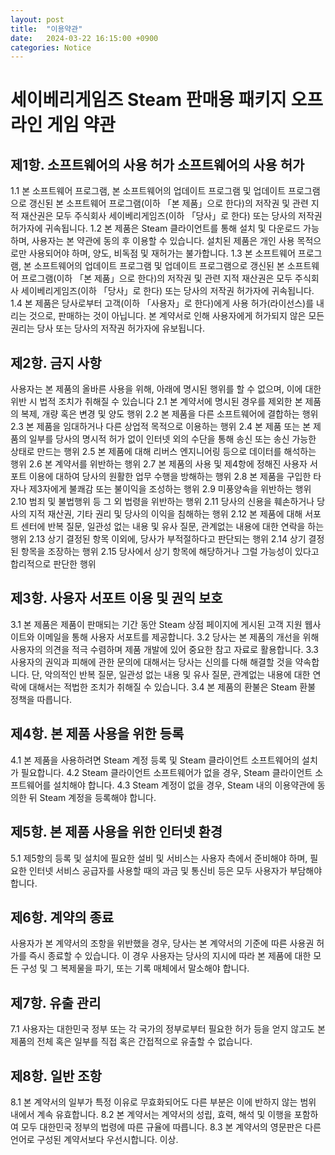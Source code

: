 ```yaml
---
layout: post
title:  "이용약관"
date:   2024-03-22 16:15:00 +0900
categories: Notice
---
```


# 세이베리게임즈 Steam 판매용 패키지 오프라인 게임 약관

## 제1항. 소프트웨어의 사용 허가 소프트웨어의 사용 허가
1.1 본 소프트웨어 프로그램, 본 소프트웨어의 업데이트 프로그램 및 업데이트 프로그램으로 갱신된 본 소프트웨어 프로그램(이하 「본 제품」으로 한다)의 저작권 및 관련 지적 재산권은 모두 주식회사 세이베리게임즈(이하 「당사」로 한다) 또는 당사의 저작권 허가자에 귀속됩니다.
1.2 본 제품은 Steam 클라이언트를 통해 설치 및 다운로드 가능하며, 사용자는 본 약관에 동의 후 이용할 수 있습니다. 설치된 제품은 개인 사용 목적으로만 사용되어야 하며, 양도, 비독점 및 재허가는 불가합니다.
1.3 본 소프트웨어 프로그램, 본 소프트웨어의 업데이트 프로그램 및 업데이트 프로그램으로 갱신된 본 소프트웨어 프로그램(이하 「본 제품」으로 한다)의 저작권 및 관련 지적 재산권은 모두 주식회사 세이베리게임즈(이하 「당사」로 한다) 또는 당사의 저작권 허가자에 귀속됩니다.
1.4 본 제품은 당사로부터 고객(이하 「사용자」로 한다)에게 사용 허가(라이선스)를 내리는 것으로, 판매하는 것이 아닙니다. 본 계약서로 인해 사용자에게 허가되지 않은 모든 권리는 당사 또는 당사의 저작권 허가자에 유보됩니다.
## 제2항. 금지 사항
사용자는 본 제품의 올바른 사용을 위해, 아래에 명시된 행위를 할 수 없으며, 이에 대한 위반 시 법적 조치가 취해질 수 있습니다
2.1 본 계약서에 명시된 경우를 제외한 본 제품의 복제, 개량 혹은 변경 및 양도 행위
2.2 본 제품을 다른 소프트웨어에 결합하는 행위
2.3 본 제품을 임대하거나 다른 상업적 목적으로 이용하는 행위
2.4 본 제품 또는 본 제품의 일부를 당사의 명시적 허가 없이 인터넷 외의 수단을 통해 송신 또는 송신 가능한 상태로 만드는 행위
2.5 본 제품에 대해 리버스 엔지니어링 등으로 데이터를 해석하는 행위
2.6 본 계약서를 위반하는 행위
2.7 본 제품의 사용 및 제4항에 정해진 사용자 서포트 이용에 대하여 당사의 원활한 업무 수행을 방해하는 행위
2.8 본 제품을 구입한 타자나 제3자에게 불쾌감 또는 불이익을 조성하는 행위
2.9 미풍양속을 위반하는 행위
2.10 범죄 및 불법행위 등 그 외 법령을 위반하는 행위
2.11 당사의 신용을 훼손하거나 당사의 지적 재산권, 기타 권리 및 당사의 이익을 침해하는 행위
2.12 본 제품에 대해 서포트 센터에 반복 질문, 일관성 없는 내용 및 유사 질문, 관계없는 내용에 대한 연락을 하는 행위
2.13 상기 결정된 항목 이외에, 당사가 부적절하다고 판단되는 행위
2.14 상기 결정된 항목을 조장하는 행위
2.15 당사에서 상기 항목에 해당하거나 그럴 가능성이 있다고 합리적으로 판단한 행위
## 제3항. 사용자 서포트 이용 및 권익 보호
3.1 본 제품은 제품이 판매되는 기간 동안 Steam 상점 페이지에 게시된 고객 지원 웹사이트와 이메일을 통해 사용자 서포트를 제공합니다.
3.2 당사는 본 제품의 개선을 위해 사용자의 의견을 적극 수렴하며 제품 개발에 있어 중요한 참고 자료로 활용합니다.
3.3 사용자의 권익과 피해에 관한 문의에 대해서는 당사는 신의를 다해 해결할 것을 약속합니다. 단, 악의적인 반복 질문, 일관성 없는 내용 및 유사 질문, 관계없는 내용에 대한 연락에 대해서는 적법한 조치가 취해질 수 있습니다.
3.4 본 제품의 환불은 Steam 환불 정책을 따릅니다.
## 제4항. 본 제품 사용을 위한 등록
4.1 본 제품을 사용하려면 Steam 계정 등록 및 Steam 클라이언트 소프트웨어의 설치가 필요합니다.
4.2 Steam 클라이언트 소프트웨어가 없을 경우, Steam 클라이언트 소프트웨어를 설치해야 합니다.
4.3 Steam 계정이 없을 경우, Steam 내의 이용약관에 동의한 뒤 Steam 계정을 등록해야 합니다.
## 제5항. 본 제품 사용을 위한 인터넷 환경
5.1 제5항의 등록 및 설치에 필요한 설비 및 서비스는 사용자 측에서 준비해야 하며, 필요한 인터넷 서비스 공급자를 사용할 때의 과금 및 통신비 등은 모두 사용자가 부담해야 합니다.
## 제6항. 계약의 종료
사용자가 본 계약서의 조항을 위반했을 경우, 당사는 본 계약서의 기준에 따른 사용권 허가를 즉시 종료할 수 있습니다. 이 경우 사용자는 당사의 지시에 따라 본 제품에 대한 모든 구성 및 그 복제물을 파기, 또는 기록 매체에서 말소해야 합니다.
## 제7항. 유출 관리
7.1 사용자는 대한민국 정부 또는 각 국가의 정부로부터 필요한 허가 등을 얻지 않고도 본 제품의 전체 혹은 일부를 직접 혹은 간접적으로 유출할 수 없습니다.
## 제8항. 일반 조항
8.1 본 계약서의 일부가 특정 이유로 무효화되어도 다른 부분은 이에 반하지 않는 범위 내에서 계속 유효합니다.
8.2 본 계약서는 계약서의 성립, 효력, 해석 및 이행을 포함하여 모두 대한민국 정부의 법령에 따른 규율에 따릅니다.
8.3 본 계약서의 영문판은 다른 언어로 구성된 계약서보다 우선시합니다.
이상.
